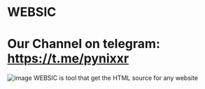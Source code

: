 # WEBSIC
# Our Channel on telegram: https://t.me/pynixxr
![image](https://github.com/R4P-x/WEBSIC/assets/77308140/78e5157f-9b92-4c8c-bfd3-f07cc6376cb9)
WEBSIC is tool that get the HTML source for any website
